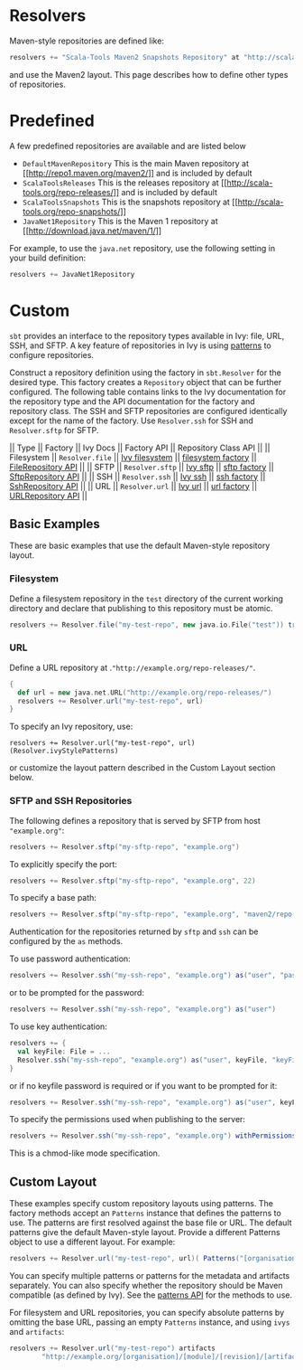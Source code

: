 [patterns]: http://ant.apache.org/ivy/history/latest-milestone/concept.html#patterns
[Patterns API]: http://simple-build-tool.googlecode.com/svn/artifacts/latest/api/sbt/Patterns$object.html
[Ivy filesystem]: http://ant.apache.org/ivy/history/latest-milestone/resolver/filesystem.html (Ivy)
[filesystem factory]: http://simple-build-tool.googlecode.com/svn/artifacts/latest/api/sbt/Resolver$object.file$object.html
[FileRepository API]: http://simple-build-tool.googlecode.com/svn/artifacts/latest/api/sbt/FileRepository.html
[Ivy sftp]: http://ant.apache.org/ivy/history/latest-milestone/resolver/sftp.html
[sftp factory]: http://simple-build-tool.googlecode.com/svn/artifacts/latest/api/sbt/Resolver$object.Define.html
[SftpRepository API]: http://simple-build-tool.googlecode.com/svn/artifacts/latest/api/sbt/SftpRepository.html
[Ivy ssh]: http://ant.apache.org/ivy/history/latest-milestone/resolver/ssh.html
[ssh factory]: http://simple-build-tool.googlecode.com/svn/artifacts/latest/api/sbt/Resolver$object.Define.html
[SshRepository API]: http://simple-build-tool.googlecode.com/svn/artifacts/latest/api/sbt/SshRepository.html
[Ivy url]: http://ant.apache.org/ivy/history/latest-milestone/resolver/url.html
[url factory]: http://simple-build-tool.googlecode.com/svn/artifacts/latest/api/sbt/Resolver$object.url$object.html
[URLRepository API]: http://simple-build-tool.googlecode.com/svn/artifacts/latest/api/sbt/URLRepository.html

# Resolvers

Maven-style repositories are defined like:
```scala
resolvers += "Scala-Tools Maven2 Snapshots Repository" at "http://scala-tools.org/repo-snapshots"
```
and use the Maven2 layout.  This page describes how to define other types of repositories. 

# Predefined

A few predefined repositories are available and are listed below

* `DefaultMavenRepository`
 This is the main Maven repository at [[http://repo1.maven.org/maven2/]] and is included by default
* `ScalaToolsReleases`
 This is the releases repository at [[http://scala-tools.org/repo-releases/]] and is included by default
* `ScalaToolsSnapshots`
 This is the snapshots repository at [[http://scala-tools.org/repo-snapshots/]]
* `JavaNet1Repository`
 This is the Maven 1 repository at [[http://download.java.net/maven/1/]]

For example, to use the `java.net` repository, use the following setting in your build definition:
```scala
resolvers += JavaNet1Repository
```

# Custom

`sbt` provides an interface to the repository types available in Ivy: file, URL, SSH, and SFTP.  A key feature of repositories in Ivy is using [patterns] to configure repositories.

Construct a repository definition using the factory in `sbt.Resolver` for the desired type.  This factory creates a `Repository` object that can be further configured.  The following table contains links to the Ivy documentation for the repository type and the API documentation for the factory and repository class.  The SSH and SFTP repositories are configured identically except for the name of the factory.  Use `Resolver.ssh` for SSH and `Resolver.sftp` for SFTP.

|| Type || Factory || Ivy Docs || Factory API || Repository Class API ||
|| Filesystem || `Resolver.file` || [Ivy filesystem] || [filesystem factory] || [FileRepository API] ||
|| SFTP || `Resolver.sftp` || [Ivy sftp] || [sftp factory] || [SftpRepository API] ||
|| SSH || `Resolver.ssh` || [Ivy ssh] || [ssh factory] || [SshRepository API] ||
||  URL || `Resolver.url` || [Ivy url] || [url factory] || [URLRepository API] ||

## Basic Examples

These are basic examples that use the default Maven-style repository layout.

### Filesystem

Define a filesystem repository in the `test` directory  of the current working directory and declare that publishing to this repository must be atomic.
```scala
resolvers += Resolver.file("my-test-repo", new java.io.File("test")) transactional()
```

### URL

Define a URL repository at .`"http://example.org/repo-releases/"`.
```scala
{
  def url = new java.net.URL("http://example.org/repo-releases/")
  resolvers += Resolver.url("my-test-repo", url)
}
```

To specify an Ivy repository, use:
```
resolvers += Resolver.url("my-test-repo", url)(Resolver.ivyStylePatterns)
```
or customize the layout pattern described in the Custom Layout section below.

### SFTP and SSH Repositories

The following defines a repository that is served by SFTP from host `"example.org"`:
```scala
resolvers += Resolver.sftp("my-sftp-repo", "example.org")
```

To explicitly specify the port:
```scala
resolvers += Resolver.sftp("my-sftp-repo", "example.org", 22)
```

To specify a base path:
```scala
resolvers += Resolver.sftp("my-sftp-repo", "example.org", "maven2/repo-releases/")
```

Authentication for the repositories returned by `sftp` and `ssh` can be configured by the `as` methods.

To use password authentication:
```scala
resolvers += Resolver.ssh("my-ssh-repo", "example.org") as("user", "password")
```

or to be prompted for the password:
```scala
resolvers += Resolver.ssh("my-ssh-repo", "example.org") as("user")
```

To use key authentication:
```scala
resolvers += {
  val keyFile: File = ...
  Resolver.ssh("my-ssh-repo", "example.org") as("user", keyFile, "keyFilePassword")
}
```

or if no keyfile password is required or if you want to be prompted for it:
```scala
resolvers += Resolver.ssh("my-ssh-repo", "example.org") as("user", keyFile)
```

To specify the permissions used when publishing to the server:
```scala
resolvers += Resolver.ssh("my-ssh-repo", "example.org") withPermissions("0644")
```

This is a chmod-like mode specification.

## Custom Layout

These examples specify custom repository layouts using patterns.  The factory methods accept an `Patterns` instance that defines the patterns to use.  The patterns are first resolved against the base file or URL.  The default patterns give the default Maven-style layout.  Provide a different Patterns object to use a different layout.  For example:
```scala
resolvers += Resolver.url("my-test-repo", url)( Patterns("[organisation]/[module]/[revision]/[artifact].[ext]") )
```

You can specify multiple patterns or patterns for the metadata and artifacts separately.  You can also specify whether the repository should be Maven compatible (as defined by Ivy).  See the [patterns API] for the methods to use.

For filesystem and URL repositories, you can specify absolute patterns by omitting the base URL, passing an empty `Patterns` instance, and using `ivys` and `artifacts`:
```scala
resolvers += Resolver.url("my-test-repo") artifacts
        "http://example.org/[organisation]/[module]/[revision]/[artifact].[ext]"
```